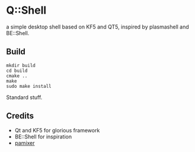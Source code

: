 # Q::Shell

a simple desktop shell based on KF5 and QT5, inspired by plasmashell and BE::Shell.

## Build

```
mkdir build
cd build
cmake ..
make
sudo make install
```

Standard stuff.

## Credits

* Qt and KF5 for glorious framework
* BE::Shell for inspiration
* [pamixer](https://github.com/cdemoulins/pamixer/)
